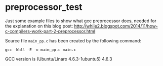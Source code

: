 preprocessor_test
=================

Just some example files to show what gcc preprocessor does, needed for the explanation on this blog post: http://while2.blogspot.com/2014/11/how-c-compilers-work-part-2-preprocessor.html

Source file `main_pp.c` has been created by the following command:

	gcc -Wall -E -o main_pp.c main.c

GCC version is (Ubuntu/Linaro 4.6.3-1ubuntu5) 4.6.3
